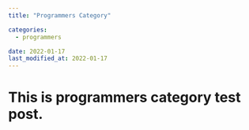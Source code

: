 ```yaml
---
title: "Programmers Category"

categories:
  - programmers

date: 2022-01-17
last_modified_at: 2022-01-17
---
```


# This is programmers category test post.